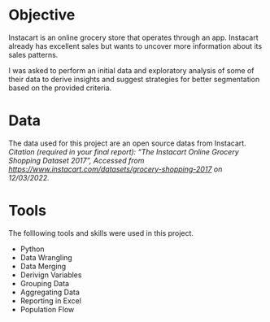 # Objective
Instacart is an online grocery store that operates through an app. Instacart already has excellent sales but wants to uncover more information about its sales patterns.

I was asked to perform an initial data and exploratory analysis of some of their data to derive insights and suggest strategies for better segmentation based on the provided criteria.

# Data
The data used for this project are an open source datas from Instacart. *Citation (required in your final report): “The Instacart Online Grocery Shopping Dataset 2017”, Accessed from https://www.instacart.com/datasets/grocery-shopping-2017 on 12/03/2022.*

# Tools
The folllowing tools and skills were used in this project.
- Python
- Data Wrangling
- Data Merging
- Derivign Variables
- Grouping Data
- Aggregating Data
- Reporting in Excel
- Population Flow
